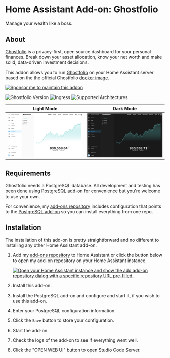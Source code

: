 # Home Assistant Add-on: Ghostfolio

Manage your wealth like a boss.

## About

[Ghostfolio][] is a privacy-first, open source dashboard for your personal finances. Break down your asset allocation, know your net worth and make solid, data-driven investment decisions.

This addon allows you to run [Ghostfolio][] on your Home Assistant server based on the the official Ghostfolio [docker image][].

[![Sponsor me to maintain this addon](https://img.shields.io/badge/Sponsor_Me-%E2%9D%A4-ec6cb9?logo=GitHub)](https://github.com/sponsors/lildude)

![Ghostfolio Version](https://img.shields.io/badge/dynamic/json?label=Ghostfolio%20Version&url=https%3A%2F%2Fraw.githubusercontent.com%2Flildude%2Fha-addon-ghostfolio%2Fmain%2Fbuild.json&query=%24.args.ghostfolio_version)
![Ingress](https://img.shields.io/badge/dynamic/json?label=Ingress&query=%24.ingress&url=https%3A%2F%2Fraw.githubusercontent.com%2Flildude%2Fha-addon-ghostfolio%2Fmain%2Fconfig.json)
![Supported Architectures](https://img.shields.io/badge/dynamic/json?color=green&label=Arch&query=%24.arch&url=https%3A%2F%2Fraw.githubusercontent.com%2Flildude%2Fha-addon-ghostfolio%2Fmain%2Fconfig.json)

| Light Mode                                                                                                        | Dark Mode                                                                                                       |
| ----------------------------------------------------------------------------------------------------------------- | --------------------------------------------------------------------------------------------------------------- |
| ![Light screenshot](https://raw.githubusercontent.com/lildude/ha-addon-ghostfolio/main/imgs/screenshot-light.png) | ![Dark screenshot](https://raw.githubusercontent.com/lildude/ha-addon-ghostfolio/main/imgs/screenshot-dark.png) |

## Requirements

Ghostfolio needs a PostgreSQL database. All development and testing has been done using [PostgreSQL add-on][] for convenience but you're welcome to use your own.

For convenience, my [add-ons repository][] includes configuration that points to the [PostgreSQL add-on][] so you can install everything from one repo.

## Installation

The installation of this add-on is pretty straightforward and no different to installing any other Home Assistant add-on.

1. Add my [add-ons repository][] to Home Assistant or click the button below to open my add-on repository on your Home Assistant instance.

   [![Open your Home Assistant instance and show the add add-on repository dialog with a specific repository URL pre-filled.](https://my.home-assistant.io/badges/supervisor_add_addon_repository.svg)](https://my.home-assistant.io/redirect/supervisor_add_addon_repository/?repository_url=https%3A%2F%2Fgithub.com%2Flildude%2Fha-addons)

1. Install this add-on.
1. Install the PostgreSQL add-on and configure and start it, if you wish to use this add-on.
1. Enter your PostgreSQL configuration information.
1. Click the `Save` button to store your configuration.
1. Start the add-on.
1. Check the logs of the add-on to see if everything went well.
1. Click the "OPEN WEB UI" button to open Studio Code Server.

[Ghostfolio]: https://ghostfol.io
[docker image]: https://hub.docker.com/r/ghostfolio/ghostfolio
[PostgreSQL add-on]: https://github.com/matt-FFFFFF/hassio-addon-postgres
[add-ons repository]: https://github.com/lildude/ha-addons
